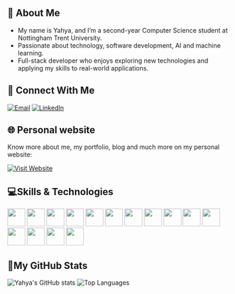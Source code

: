 ## 👦 About Me

- My name is Yahya, and I’m a second-year Computer Science student at Nottingham Trent University.
- Passionate about technology, software development, AI and machine learning.
- Full-stack developer who enjoys exploring new technologies and applying my skills to real-world applications.


## 🤝 Connect With Me
[![Email](https://img.shields.io/badge/Email-D14836?style=for-the-badge&logo=gmail&logoColor=white)](mailto:m.yahya@hotmail.it)
[![LinkedIn](https://img.shields.io/badge/LinkedIn-0077B5?style=for-the-badge&logo=linkedin&logoColor=white)](https://www.linkedin.com/in/yahya-limbada-3ba0021a0)


## 🌐 Personal website

Know more about me, my portfolio, blog and much more on my personal website:

[![Visit Website](https://img.shields.io/badge/Visit%20Website-007ACC?style=for-the-badge&logo=google-chrome&logoColor=white)](https://yourwebsite.com)

## 💻Skills & Technologies


<p align="left">
  <code><img height="40" src="https://img.shields.io/badge/AWS-232F3E?style=for-the-badge&logo=amazon-aws&logoColor=white"></code>
  <code><img height="40" src="https://img.shields.io/badge/Java-ED8B00?style=for-the-badge&logo=java&logoColor=white"></code>
  <code><img height="40" src="https://img.shields.io/badge/Python-3776AB?style=for-the-badge&logo=python&logoColor=white"></code>
  <code><img height="40" src="https://img.shields.io/badge/MySQL-4479A1?style=for-the-badge&logo=mysql&logoColor=white"></code>
  <code><img height="40" src="https://img.shields.io/badge/-HTML5-E34F26?style=flat-square&logo=html5&logoColor=white"></code>
  <code><img height="40" src="https://img.shields.io/badge/-javascript-f7df1c?style=flat-square&logo=javascript&logoColor=black"></code>
  <code><img height="40" src="https://img.shields.io/badge/-React-45b8d8?style=flat-square&logo=react&logoColor=white"></code>
  <code><img height="40" src="https://img.shields.io/badge/-Nodejs-43853d?style=flat-square&logo=Node.js&logoColor=white"></code>
  <code><img height="40" src="https://img.shields.io/badge/-Google_Cloud_Platform-1a73e8?style=flat-square&logo=google-cloud&logoColor=white"></code>
  <code><img height="40" src="https://img.shields.io/badge/-Git-F05032?style=flat-square&logo=git&logoColor=white"></code>
  <code><img height="40" src="https://img.shields.io/badge/TensorFlow-%23FF6F00.svg?style=for-the-badge&logo=TensorFlow&logoColor=white"></code>
  <code><img height="40" src="https://img.shields.io/badge/Visual%20Studio-5C2D91.svg?style=for-the-badge&logo=visual-studio&logoColor=white"></code>
  <code><img height="40" src="https://img.shields.io/badge/Linux-FCC624?style=for-the-badge&logo=linux&logoColor=black"></code>
  <code><img height="40" src="https://img.shields.io/badge/Visual%20Studio%20Code-0078d7.svg?style=for-the-badge&logo=visual-studio-code&logoColor=white"></code>
  <code><img height="40" src="https://img.shields.io/badge/C++-00599C?style=for-the-badge&logo=cplusplus&logoColor=white"></code>
</p>

## 🔰My GitHub Stats

![Yahya's GitHub stats](https://github-readme-stats.vercel.app/api?username=Noix99&show_icons=true&theme=radical)
![Top Languages](https://github-readme-stats.vercel.app/api/top-langs/?username=Noix99&layout=compact&theme=radical)
